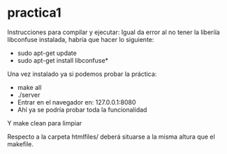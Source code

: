 # practica1

Instrucciones para compilar y ejecutar:
Igual da error al no tener la liberíía libconfuse instalada, habría que hacer lo siguiente:
- sudo apt-get update
- sudo apt-get install libconfuse*

Una vez instalado ya si podemos probar la práctica:
- make all
- ./server
- Entrar en el navegador en: 127.0.0.1:8080
- Ahí ya se podría probar toda la funcionalidad


Y make clean para limpiar

Respecto a la carpeta htmlfiles/ deberá situarse a la misma altura que el makefile.
